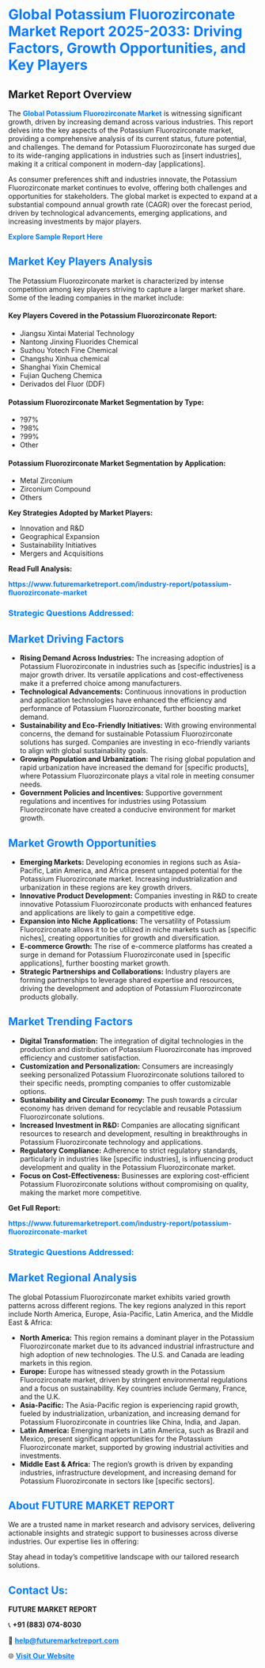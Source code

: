 <h1 style="color: #007BFF;">Global Potassium Fluorozirconate Market Report 2025-2033: Driving Factors, Growth Opportunities, and Key Players</h1>

<section id="overview">
<h2>Market Report Overview</h2>
<p>The <a href="https://www.futuremarketreport.com/industry-report/potassium-fluorozirconate-market" style="color: #007BFF; text-decoration: none;"><strong>Global Potassium Fluorozirconate Market</strong></a> is witnessing significant growth, driven by increasing demand across various industries. This report delves into the key aspects of the Potassium Fluorozirconate market, providing a comprehensive analysis of its current status, future potential, and challenges. The demand for Potassium Fluorozirconate has surged due to its wide-ranging applications in industries such as [insert industries], making it a critical component in modern-day [applications].</p>
<p>As consumer preferences shift and industries innovate, the Potassium Fluorozirconate market continues to evolve, offering both challenges and opportunities for stakeholders. The global market is expected to expand at a substantial compound annual growth rate (CAGR) over the forecast period, driven by technological advancements, emerging applications, and increasing investments by major players.</p>
</section>

<section id="overview">
<p><a href="https://www.futuremarketreport.com/request-sample/reportId=25988" style="color: #007BFF; text-decoration: none;"><strong>Explore Sample Report Here</strong></a></p>
</section>

<section id="key-players">
<h2 style="color: #007BFF;">Market Key Players Analysis</h2>
<p>The Potassium Fluorozirconate market is characterized by intense competition among key players striving to capture a larger market share. Some of the leading companies in the market include:</p>
<h4>Key Players Covered in the Potassium Fluorozirconate Report:</h4>
<ul><li>Jiangsu Xintai Material Technology</li><li>Nantong Jinxing Fluorides Chemical</li><li>Suzhou Yotech Fine Chemical</li><li>Changshu Xinhua chemical</li><li>Shanghai Yixin Chemical</li><li>Fujian Qucheng Chemica</li><li>Derivados del Fluor (DDF)</li></ul>
<h4>Potassium Fluorozirconate Market Segmentation by Type:</h4>
<ul><li>?97%</li><li>?98%</li><li>?99%</li><li>Other</li></ul>

<h4>Potassium Fluorozirconate Market Segmentation by Application:</h4>
<ul><li>Metal Zirconium</li><li>Zirconium Compound</li><li>Others</li></ul>
<p><strong>Key Strategies Adopted by Market Players:</strong></p>
<ul>
<li>Innovation and R&D</li>
<li>Geographical Expansion</li>
<li>Sustainability Initiatives</li>
<li>Mergers and Acquisitions</li>
</ul>
</section>

<section>
<p><strong>Read Full Analysis: </strong></p><a href="https://www.futuremarketreport.com/industry-report/potassium-fluorozirconate-market" style="color: #007BFF; text-decoration: none;"><strong>https://www.futuremarketreport.com/industry-report/potassium-fluorozirconate-market</strong></a>
<h3 style="color: #007BFF;">Strategic Questions Addressed:</h3>
</section>

<section id="driving-factors">
<h2 style="color: #007BFF;">Market Driving Factors</h2>
<ul>
<li><strong>Rising Demand Across Industries:</strong> The increasing adoption of Potassium Fluorozirconate in industries such as [specific industries] is a major growth driver. Its versatile applications and cost-effectiveness make it a preferred choice among manufacturers.</li>
<li><strong>Technological Advancements:</strong> Continuous innovations in production and application technologies have enhanced the efficiency and performance of Potassium Fluorozirconate, further boosting market demand.</li>
<li><strong>Sustainability and Eco-Friendly Initiatives:</strong> With growing environmental concerns, the demand for sustainable Potassium Fluorozirconate solutions has surged. Companies are investing in eco-friendly variants to align with global sustainability goals.</li>
<li><strong>Growing Population and Urbanization:</strong> The rising global population and rapid urbanization have increased the demand for [specific products], where Potassium Fluorozirconate plays a vital role in meeting consumer needs.</li>
<li><strong>Government Policies and Incentives:</strong> Supportive government regulations and incentives for industries using Potassium Fluorozirconate have created a conducive environment for market growth.</li>
</ul>
</section>

<section id="growth-opportunities">
<h2 style="color: #007BFF;">Market Growth Opportunities</h2>
<ul>
<li><strong>Emerging Markets:</strong> Developing economies in regions such as Asia-Pacific, Latin America, and Africa present untapped potential for the Potassium Fluorozirconate market. Increasing industrialization and urbanization in these regions are key growth drivers.</li>
<li><strong>Innovative Product Development:</strong> Companies investing in R&D to create innovative Potassium Fluorozirconate products with enhanced features and applications are likely to gain a competitive edge.</li>
<li><strong>Expansion into Niche Applications:</strong> The versatility of Potassium Fluorozirconate allows it to be utilized in niche markets such as [specific niches], creating opportunities for growth and diversification.</li>
<li><strong>E-commerce Growth:</strong> The rise of e-commerce platforms has created a surge in demand for Potassium Fluorozirconate used in [specific applications], further boosting market growth.</li>
<li><strong>Strategic Partnerships and Collaborations:</strong> Industry players are forming partnerships to leverage shared expertise and resources, driving the development and adoption of Potassium Fluorozirconate products globally.</li>
</ul>
</section>

<section id="trending-factors">
<h2 style="color: #007BFF;">Market Trending Factors</h2>
<ul>
<li><strong>Digital Transformation:</strong> The integration of digital technologies in the production and distribution of Potassium Fluorozirconate has improved efficiency and customer satisfaction.</li>
<li><strong>Customization and Personalization:</strong> Consumers are increasingly seeking personalized Potassium Fluorozirconate solutions tailored to their specific needs, prompting companies to offer customizable options.</li>
<li><strong>Sustainability and Circular Economy:</strong> The push towards a circular economy has driven demand for recyclable and reusable Potassium Fluorozirconate solutions.</li>
<li><strong>Increased Investment in R&D:</strong> Companies are allocating significant resources to research and development, resulting in breakthroughs in Potassium Fluorozirconate technology and applications.</li>
<li><strong>Regulatory Compliance:</strong> Adherence to strict regulatory standards, particularly in industries like [specific industries], is influencing product development and quality in the Potassium Fluorozirconate market.</li>
<li><strong>Focus on Cost-Effectiveness:</strong> Businesses are exploring cost-efficient Potassium Fluorozirconate solutions without compromising on quality, making the market more competitive.</li>
</ul>
</section>

<section>
<p><strong>Get Full Report: </strong></p><a href="https://www.futuremarketreport.com/industry-report/potassium-fluorozirconate-market" style="color: #007BFF; text-decoration: none;"><strong>https://www.futuremarketreport.com/industry-report/potassium-fluorozirconate-market</strong></a>
<h3 style="color: #007BFF;">Strategic Questions Addressed:</h3>
</section>


<section id="regional-analysis">
<h2 style="color: #007BFF;">Market Regional Analysis</h2>
<p>The global Potassium Fluorozirconate market exhibits varied growth patterns across different regions. The key regions analyzed in this report include North America, Europe, Asia-Pacific, Latin America, and the Middle East & Africa:</p>
<ul>
<li><strong>North America:</strong> This region remains a dominant player in the Potassium Fluorozirconate market due to its advanced industrial infrastructure and high adoption of new technologies. The U.S. and Canada are leading markets in this region.</li>
<li><strong>Europe:</strong> Europe has witnessed steady growth in the Potassium Fluorozirconate market, driven by stringent environmental regulations and a focus on sustainability. Key countries include Germany, France, and the U.K.</li>
<li><strong>Asia-Pacific:</strong> The Asia-Pacific region is experiencing rapid growth, fueled by industrialization, urbanization, and increasing demand for Potassium Fluorozirconate in countries like China, India, and Japan.</li>
<li><strong>Latin America:</strong> Emerging markets in Latin America, such as Brazil and Mexico, present significant opportunities for the Potassium Fluorozirconate market, supported by growing industrial activities and investments.</li>
<li><strong>Middle East & Africa:</strong> The region’s growth is driven by expanding industries, infrastructure development, and increasing demand for Potassium Fluorozirconate in sectors like [specific sectors].</li>
</ul>
</section>

<footer>
<h2 style="color: #007BFF;">About FUTURE MARKET REPORT</h2>
<p>We are a trusted name in market research and advisory services, delivering actionable insights and strategic support to businesses across diverse industries. Our expertise lies in offering:</p>

<p>Stay ahead in today’s competitive landscape with our tailored research solutions.</p>

<h2 style="color: #007BFF;">Contact Us:</h2>
<p><strong>FUTURE MARKET REPORT</strong></p>
<p>📞 <strong>+91 (883) 074-8030</strong></p>
<p>📧 <strong><a href="mailto:help@futuremarketreport.com" style="color: #007BFF;">help@futuremarketreport.com</a></strong></p>
<p>🌐 <strong><a href="https://www.futuremarketreport.com/" style="color: #007BFF;">Visit Our Website</a></strong></p>
</footer>